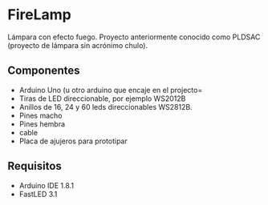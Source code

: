 # FireLamp
Lámpara con efecto fuego. Proyecto anteriormente conocido como PLDSAC (proyecto de lámpara sin acrónimo chulo). 

## Componentes
* Arduino Uno (u otro arduino que encaje en el projecto=
* Tiras de LED direccionable, por ejemplo WS2012B
* Anillos de 16, 24 y 60 leds direccionables WS2812B.
* Pines macho
* Pines hembra
* cable
* Placa de ajujeros para prototipar

## Requisitos
* Arduino IDE 1.8.1
* FastLED 3.1

